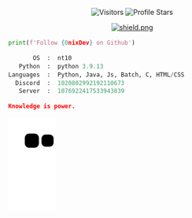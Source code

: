 <p align="center"><img src="https://gpvc.arturio.dev/0nixDev" alt="Visitors"></a>
<img src="https://img.shields.io/badge/dynamic/json?&label=Total%20Stars&color=bb2527&style=flat&style=for-the-badge&query=%24.stars&url=https://api.github-star-counter.workers.dev/user/0nixDev" alt="Profile Stars"></a>
<p align="center"><a href="dsc.gg/onixdev" target="_blank"><img src="https://discordapp.com/api/guilds/1079152298581819513/widget.png?style=shield" alt="shield.png"></a></p></p>

```python
print(f'Follow {0nixDev} on Github')
```

```python
       OS  :  nt10
   Python  :  python 3.9.13
Languages  :  Python, Java, Js, Batch, C, HTML/CSS
  Discord  :  1020802992192110673
   Server  :  1076922417533943839
```

```json
Knowledge is power.
```

<a href="https://dsc.gg/onixdev" target="_blank"><img src="https://raw.githubusercontent.com/AstraaDev/AstraaDev/c45c1474afd3c016ef07f3a3807c35377df41783/github-contribution-grid-snake.svg" alt="snake"></a>
